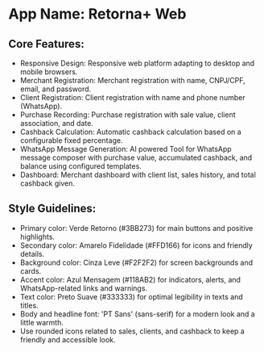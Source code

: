 # **App Name**: Retorna+ Web

## Core Features:

- Responsive Design: Responsive web platform adapting to desktop and mobile browsers.
- Merchant Registration: Merchant registration with name, CNPJ/CPF, email, and password.
- Client Registration: Client registration with name and phone number (WhatsApp).
- Purchase Recording: Purchase registration with sale value, client association, and date.
- Cashback Calculation: Automatic cashback calculation based on a configurable fixed percentage.
- WhatsApp Message Generation: AI powered Tool for WhatsApp message composer with purchase value, accumulated cashback, and balance using configured templates.
- Dashboard: Merchant dashboard with client list, sales history, and total cashback given.

## Style Guidelines:

- Primary color: Verde Retorno (#3BB273) for main buttons and positive highlights.
- Secondary color: Amarelo Fidelidade (#FFD166) for icons and friendly details.
- Background color: Cinza Leve (#F2F2F2) for screen backgrounds and cards.
- Accent color: Azul Mensagem (#118AB2) for indicators, alerts, and WhatsApp-related links and warnings.
- Text color: Preto Suave (#333333) for optimal legibility in texts and titles.
- Body and headline font: 'PT Sans' (sans-serif) for a modern look and a little warmth.
- Use rounded icons related to sales, clients, and cashback to keep a friendly and accessible look.